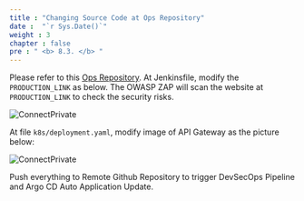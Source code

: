 ```yaml
---
title : "Changing Source Code at Ops Repository"
date :  "`r Sys.Date()`" 
weight : 3
chapter : false
pre : " <b> 8.3. </b> "
---
```

Please refer to this [Ops Repository](https://github.com/heyyytamvo/FCJ2024-WS2-OpsRepo/tree/main). At Jenkinsfile, modify the `PRODUCTION_LINK` as below. The OWASP ZAP will scan the website at `PRODUCTION_LINK` to check the security risks.

![ConnectPrivate](/images/8-cicd-test/8.3-change-code-ops/OWASP_0.png)

At file `k8s/deployment.yaml`, modify image of API Gateway as the picture below:

![ConnectPrivate](/images/8-cicd-test/8.3-change-code-ops/UpdateK8s.png)


Push everything to Remote Github Repository to trigger DevSecOps Pipeline and Argo CD Auto Application Update.
